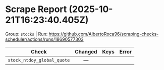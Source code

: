 # Scrape Report (2025-10-21T16:23:40.405Z)

Group: `stocks`  |  Run: https://github.com/AlbertoRoca96/scraping-checks-scheduler/actions/runs/18690577303

| Check | Changed | Keys | Error |
|---|:---:|:--|:--|
| `stock_ntdoy_global_quote` | — |  |  |
